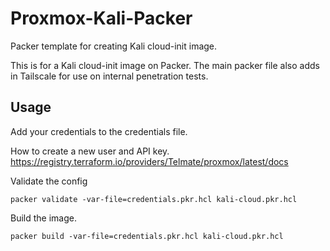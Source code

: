 # Proxmox-Kali-Packer
Packer template for creating Kali cloud-init image. 

This is for a Kali cloud-init image on Packer. The main packer file also adds in Tailscale for use on internal penetration tests. 

## Usage

Add your credentials to the credentials file.

How to create a new user and API key.
https://registry.terraform.io/providers/Telmate/proxmox/latest/docs


Validate the config 
```
packer validate -var-file=credentials.pkr.hcl kali-cloud.pkr.hcl
```

Build the image.

```
packer build -var-file=credentials.pkr.hcl kali-cloud.pkr.hcl
```
